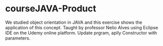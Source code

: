 # courseJAVA-Product
We studied object orientation in JAVA and this exercise shows the application of this concept. Taught by professor Nelio Alves using Eclipse IDE on the Udemy online platform.
Update prgram, aplly Constructor with parameters.
